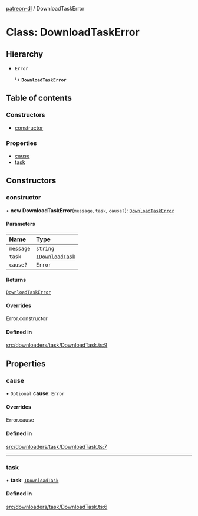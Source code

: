 [patreon-dl](../README.md) / DownloadTaskError

# Class: DownloadTaskError

## Hierarchy

- `Error`

  ↳ **`DownloadTaskError`**

## Table of contents

### Constructors

- [constructor](DownloadTaskError.md#constructor)

### Properties

- [cause](DownloadTaskError.md#cause)
- [task](DownloadTaskError.md#task)

## Constructors

### constructor

• **new DownloadTaskError**(`message`, `task`, `cause?`): [`DownloadTaskError`](DownloadTaskError.md)

#### Parameters

| Name | Type |
| :------ | :------ |
| `message` | `string` |
| `task` | [`IDownloadTask`](../interfaces/IDownloadTask.md) |
| `cause?` | `Error` |

#### Returns

[`DownloadTaskError`](DownloadTaskError.md)

#### Overrides

Error.constructor

#### Defined in

[src/downloaders/task/DownloadTask.ts:9](https://github.com/patrickkfkan/patreon-dl/blob/980a638/src/downloaders/task/DownloadTask.ts#L9)

## Properties

### cause

• `Optional` **cause**: `Error`

#### Overrides

Error.cause

#### Defined in

[src/downloaders/task/DownloadTask.ts:7](https://github.com/patrickkfkan/patreon-dl/blob/980a638/src/downloaders/task/DownloadTask.ts#L7)

___

### task

• **task**: [`IDownloadTask`](../interfaces/IDownloadTask.md)

#### Defined in

[src/downloaders/task/DownloadTask.ts:6](https://github.com/patrickkfkan/patreon-dl/blob/980a638/src/downloaders/task/DownloadTask.ts#L6)

